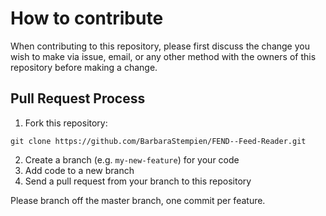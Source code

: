 # How to contribute

When contributing to this repository, please first discuss the change you wish to make via issue, email, or any other method with the owners of this repository before making a change.

## Pull Request Process

1. Fork this repository:  

`git clone https://github.com/BarbaraStempien/FEND--Feed-Reader.git`

2. Create a branch (e.g. `my-new-feature`) for your code
3. Add code to a new branch
4. Send a pull request from your branch to this repository

Please branch off the master branch, one commit per feature.